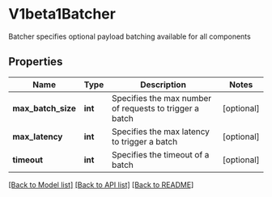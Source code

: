 # V1beta1Batcher

Batcher specifies optional payload batching available for all components
## Properties
Name | Type | Description | Notes
------------ | ------------- | ------------- | -------------
**max_batch_size** | **int** | Specifies the max number of requests to trigger a batch | [optional]
**max_latency** | **int** | Specifies the max latency to trigger a batch | [optional]
**timeout** | **int** | Specifies the timeout of a batch | [optional]

[[Back to Model list]](../README.md#documentation-for-models) [[Back to API list]](../README.md#documentation-for-api-endpoints) [[Back to README]](../README.md)


